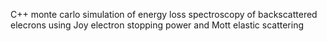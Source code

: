 C++ monte carlo simulation of energy loss spectroscopy of backscattered elecrons using Joy electron stopping power and Mott elastic scattering 
